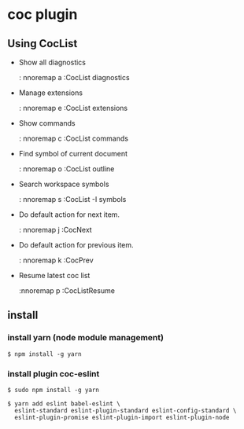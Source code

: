 # coc plugin


## Using CocList

* Show all diagnostics

    : nnoremap <silent> <space>a  :<C-u>CocList diagnostics<cr>

* Manage extensions

    : nnoremap <silent> <space>e  :<C-u>CocList extensions<cr>

* Show commands

    : nnoremap <silent> <space>c  :<C-u>CocList commands<cr>

* Find symbol of current document

    : nnoremap <silent> <space>o  :<C-u>CocList outline<cr>

* Search workspace symbols

    : nnoremap <silent> <space>s  :<C-u>CocList -I symbols<cr>

* Do default action for next item.

    : nnoremap <silent> <space>j  :<C-u>CocNext<CR>

* Do default action for previous item.

    : nnoremap <silent> <space>k  :<C-u>CocPrev<CR>

* Resume latest coc list

    :nnoremap <silent> <space>p  :<C-u>CocListResume<CR>


## install

### install yarn (node module management)

    $ npm install -g yarn

### install plugin coc-eslint

    $ sudo npm install -g yarn

    $ yarn add eslint babel-eslint \
      eslint-standard eslint-plugin-standard eslint-config-standard \
      eslint-plugin-promise eslint-plugin-import eslint-plugin-node
